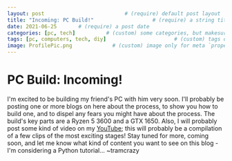 ```yaml
---
layout: post                          # (require) default post layout
title: "Incoming: PC Build!"                   # (require) a string title
date: 2021-06-25       # (require) a post date
categories: [pc, tech]          # (custom) some categories, but makesure these categories already exists inside path of `category/`
tags: [pc, computers, tech, diy]                      # (custom) tags only for meta `property="article:tag"`
image: ProfilePic.png             # (custom) image only for meta `property="og:image"`, save your image inside path of `static/img/_posts`
---
```

# PC Build: Incoming!
I'm excited to be building my friend's PC with him very soon. I'll probably be posting one or more blogs on here about the process, to show you how to build one, and to dispel any fears you might have about the process. The build's key parts are a Ryzen 5 3600 and a GTX 1650. Also, I will probably post some kind of video on my [YouTube](https://www.youtube.com/channel/UCNuvoZRyC_wwBqYBrh4K1Xw); this will probably be a compilation of a few clips of the most exciting stages! Stay tuned for more, coming soon, and let me know what kind of content you want to see on this blog - I'm considering a Python tutorial...
~tramcrazy
